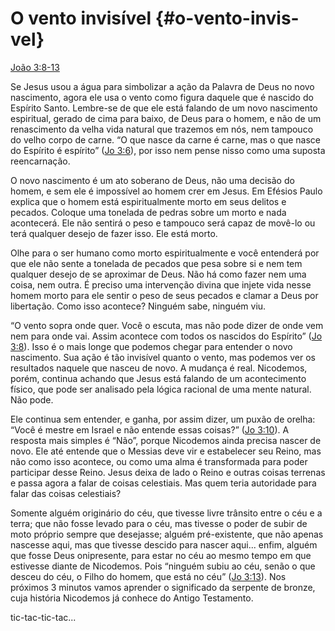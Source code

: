 # O vento invisível {#o-vento-invis-vel}

[João 3:8-13](http://bibliaonline.com.br/acf/jo/3/8-13)

Se Jesus usou a água para simbolizar a ação da Palavra de Deus no novo nascimento, agora ele usa o vento como figura daquele que é nascido do Espírito Santo. Lembre-se de que ele está falando de um novo nascimento espiritual, gerado de cima para baixo, de Deus para o homem, e não de um renascimento da velha vida natural que trazemos em nós, nem tampouco do velho corpo de carne. “O que nasce da carne é carne, mas o que nasce do Espírito é espírito” ([Jo 3:6](http://bibliaonline.com.br/acf/jo/3/6)), por isso nem pense nisso como uma suposta reencarnação.

O novo nascimento é um ato soberano de Deus, não uma decisão do homem, e sem ele é impossível ao homem crer em Jesus. Em Efésios Paulo explica que o homem está espiritualmente morto em seus delitos e pecados. Coloque uma tonelada de pedras sobre um morto e nada acontecerá. Ele não sentirá o peso e tampouco será capaz de movê-lo ou terá qualquer desejo de fazer isso. Ele está morto.

Olhe para o ser humano como morto espiritualmente e você entenderá por que ele não sente a tonelada de pecados que pesa sobre si e nem tem qualquer desejo de se aproximar de Deus. Não há como fazer nem uma coisa, nem outra. É preciso uma intervenção divina que injete vida nesse homem morto para ele sentir o peso de seus pecados e clamar a Deus por libertação. Como isso acontece? Ninguém sabe, ninguém viu.

“O vento sopra onde quer. Você o escuta, mas não pode dizer de onde vem nem para onde vai. Assim acontece com todos os nascidos do Espírito” ([Jo 3:8](http://bibliaonline.com.br/acf/jo/3/8)). Isso é o mais longe que podemos chegar para entender o novo nascimento. Sua ação é tão invisível quanto o vento, mas podemos ver os resultados naquele que nasceu de novo. A mudança é real. Nicodemos, porém, continua achando que Jesus está falando de um acontecimento físico, que pode ser analisado pela lógica racional de uma mente natural. Não pode.

Ele continua sem entender, e ganha, por assim dizer, um puxão de orelha: “Você é mestre em Israel e não entende essas coisas?” ([Jo 3:10](http://bibliaonline.com.br/acf/jo/3/10)). A resposta mais simples é “Não”, porque Nicodemos ainda precisa nascer de novo. Ele até entende que o Messias deve vir e estabelecer seu Reino, mas não como isso acontece, ou como uma alma é transformada para poder participar desse Reino. Jesus deixa de lado o Reino e outras coisas terrenas e passa agora a falar de coisas celestiais. Mas quem teria autoridade para falar das coisas celestiais?

Somente alguém originário do céu, que tivesse livre trânsito entre o céu e a terra; que não fosse levado para o céu, mas tivesse o poder de subir de moto próprio sempre que desejasse; alguém pré-existente, que não apenas nascesse aqui, mas que tivesse descido para nascer aqui... enfim, alguém que fosse Deus onipresente, para estar no céu ao mesmo tempo em que estivesse diante de Nicodemos. Pois “ninguém subiu ao céu, senão o que desceu do céu, o Filho do homem, que está no céu” ([Jo 3:13](http://bibliaonline.com.br/acf/jo/3/13)). Nos próximos 3 minutos vamos aprender o significado da serpente de bronze, cuja história Nicodemos já conhece do Antigo Testamento.

tic-tac-tic-tac...